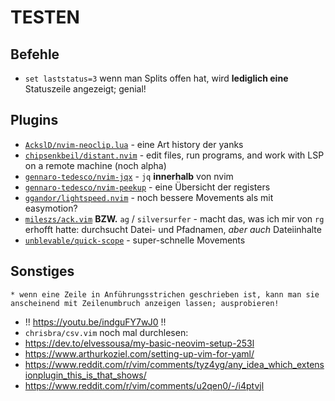 
# TESTEN

## Befehle

* `set laststatus=3` wenn man Splits offen hat, wird **lediglich eine** Statuszeile angezeigt; genial!

## Plugins

* [`AckslD/nvim-neoclip.lua`](https://github.com/AckslD/nvim-neoclip.lua) - eine Art history der yanks
* [`chipsenkbeil/distant.nvim`](https://github.com/chipsenkbeil/distant.nvim) - edit files, run programs, and work with LSP on a remote machine (noch alpha)
* [`gennaro-tedesco/nvim-jqx`](https://github.com/gennaro-tedesco/nvim-jqx) - `jq` **innerhalb** von nvim
* [`gennaro-tedesco/nvim-peekup`](https://github.com/gennaro-tedesco/nvim-peekup) - eine Übersicht der registers
* [`ggandor/lightspeed.nvim`](https://github.com/ggandor/lightspeed.nvim) - noch bessere Movements als mit easymotion?
* [`mileszs/ack.vim`](https://github.com/mileszs/ack.vim) **BZW.** `ag` / `silversurfer` - macht das, was ich mir von `rg` erhofft hatte: durchsucht Datei- und Pfadnamen, *aber auch* Dateiinhalte
* [`unblevable/quick-scope`](https://github.com/unblevable/quick-scope) - super-schnelle Movements

## Sonstiges

    * wenn eine Zeile in Anführungsstrichen geschrieben ist, kann man sie anscheinend mit Zeilenumbruch anzeigen lassen; ausprobieren!
* !! https://youtu.be/indguFY7wJ0 !!
* `chrisbra/csv.vim` noch mal durchlesen:
* https://dev.to/elvessousa/my-basic-neovim-setup-253l
* https://www.arthurkoziel.com/setting-up-vim-for-yaml/
* https://www.reddit.com/r/vim/comments/tyz4yg/any_idea_which_extensionplugin_this_is_that_shows/
* https://www.reddit.com/r/vim/comments/u2qen0/-/i4ptvjl
